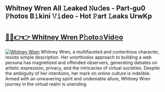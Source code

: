 ## Whitney Wren All 𝙻eaked 𝙽u𝚍es - Part-gu0 𝙿hotos B𝚒kini 𝚅𝚒deo - Hot 𝙿art 𝙻eaks UrwKp

# <h2><a href="http://ld0b4xb.urlbe.top/?page=Whitney+Wren">🔗🔗👉👉 Whitney Wren P𝚑oto𝚜Vid𝚎o</a></h2>

[![Whitney Wren](https://i.imgur.com/eBuTRDB.gif)](http://ld0b4xb.urlbe.top/?page=Whitney+Wren)
Whitney Wren, a multifaceted and contentious character, resists simple description. Her unorthodox approach to building a web persona has magnetized and offended observers, generating debates on artistic expression, privacy, and the intricacies of virtual societies. Despite the ambiguity of her intentions, her mark on online culture is indelible. Armed with an unwavering spirit and undeniable allure, Whitney Wren journey in the virtual realm is unending.
